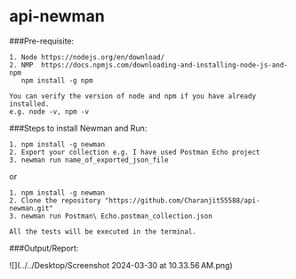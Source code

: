 # api-newman

###Pre-requisite:

````
1. Node https://nodejs.org/en/download/
2. NMP  https://docs.npmjs.com/downloading-and-installing-node-js-and-npm
   npm install -g npm

You can verify the version of node and npm if you have already installed.
e.g. node -v, npm -v
````

###Steps to install Newman and Run:

````
1. npm install -g newman
2. Export your collection e.g. I have used Postman Echo project
3. newman run name_of_exported_json_file
````

or 

````
1. npm install -g newman
2. Clone the repository "https://github.com/Charanjit55588/api-newman.git"
3. newman run Postman\ Echo.postman_collection.json

All the tests will be executed in the terminal.

````
###Output/Report:

![](../../Desktop/Screenshot 2024-03-30 at 10.33.56 AM.png)
